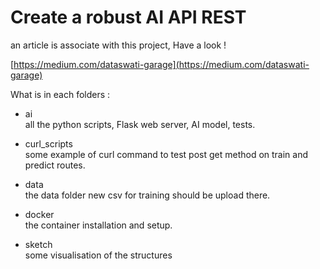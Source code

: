 # Create a robust AI API REST
an article is associate with this project, Have a look !

[https://medium.com/dataswati-garage](https://medium.com/dataswati-garage)

What is in each folders :
* ai  
all the python scripts, Flask web server, AI model, tests.

* curl\_scripts  
some example of curl command to test post get method on train and predict routes.

* data  
the data folder new csv for training should be upload there.

* docker  
the container installation and setup.

* sketch  
some visualisation of the structures
